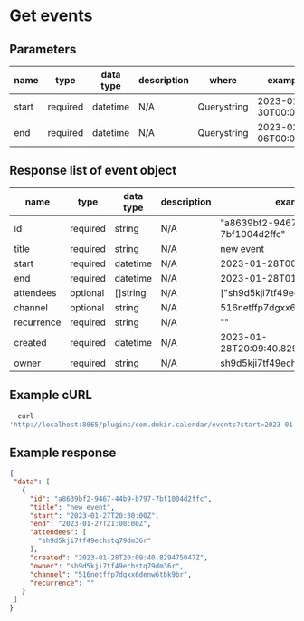 # Get events

## Parameters

| name  | type     | data type | description | where       | example             |
|-------|----------|-----------|-------------|-------------|---------------------|
| start | required | datetime  | N/A         | Querystring | 2023-01-30T00:00:00 |
| end   | required | datetime  | N/A         | Querystring | 2023-02-06T00:00:00 |

## Response list of event object

| name       | type     | data type | description | example                                |
|------------|----------|-----------|-------------|----------------------------------------|
| id         | required | string    | N/A         | "a8639bf2-9467-44b9-b797-7bf1004d2ffc" |
| title      | required | string    | N/A         | new event                              |
| start      | required | datetime  | N/A         | 2023-01-28T00:30:00Z                   |
| end        | required | datetime  | N/A         | 2023-01-28T01:00:00Z                   |
| attendees  | optional | []string  | N/A         | ["sh9d5kji7tf49echstq79dm36r",]        |
| channel    | optional | string    | N/A         | 516netffp7dgxx6denw6tbk9br             |
| recurrence | required | string    | N/A         | ""                                     |
| created    | required | datetime  | N/A         | 2023-01-28T20:09:40.829475047Z         |
| owner      | required | string    | N/A         | sh9d5kji7tf49echstq79dm36r             |

## Example cURL

```javascript
  curl
'http://localhost:8065/plugins/com.dmkir.calendar/events?start=2023-01-30T00%3A00%3A00&end=2023-02-06T00%3A00%3A00'
 ```

## Example response

 ```json
{
  "data": [
    {
      "id": "a8639bf2-9467-44b9-b797-7bf1004d2ffc",
      "title": "new event",
      "start": "2023-01-27T20:30:00Z",
      "end": "2023-01-27T21:00:00Z",
      "attendees": [
        "sh9d5kji7tf49echstq79dm36r"
      ],
      "created": "2023-01-28T20:09:40.829475047Z",
      "owner": "sh9d5kji7tf49echstq79dm36r",
      "channel": "516netffp7dgxx6denw6tbk9br",
      "recurrence": ""
    }
  ]
}
```

